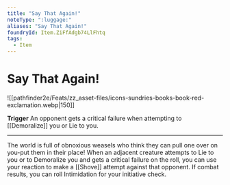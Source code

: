 ```yaml
---
title: "Say That Again!"
noteType: ":luggage:"
aliases: "Say That Again!"
foundryId: Item.ZiFfAdgb74LlFhtq
tags:
  - Item
---
```


# Say That Again!
![[pathfinder2e/Feats/zz_asset-files/icons-sundries-books-book-red-exclamation.webp|150]]

**Trigger** An opponent gets a critical failure when attempting to [[Demoralize]] you or Lie to you.

* * *

The world is full of obnoxious weasels who think they can pull one over on you-put them in their place! When an adjacent creature attempts to Lie to you or to Demoralize you and gets a critical failure on the roll, you can use your reaction to make a [[Shove]] attempt against that opponent. If combat results, you can roll Intimidation for your initiative check.
